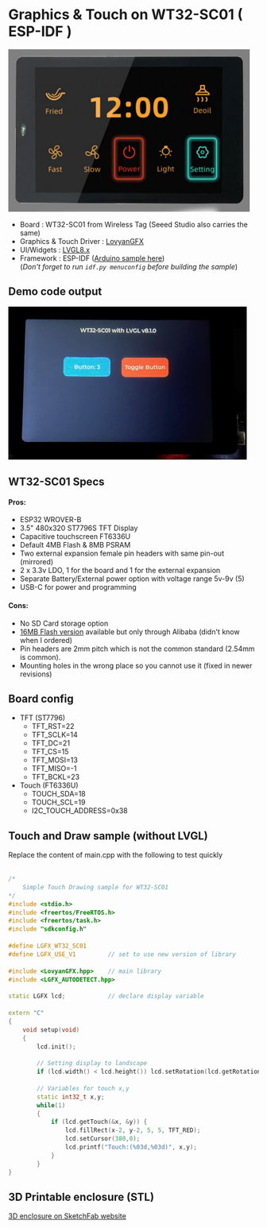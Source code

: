 # Graphics & Touch on WT32-SC01 ( ESP-IDF )

![device](device.png)

 
- Board : WT32-SC01 from Wireless Tag (Seeed Studio also carries the same)
- Graphics & Touch Driver : [LovyanGFX](https://github.com/lovyan03/LovyanGFX)
- UI/Widgets : [LVGL8.x](https://github.com/lvgl/lvgl)
- Framework : ESP-IDF ([Arduino sample here](https://github.com/sukesh-ak/LVGL8-WT32-SC01-Arduino))  
    (*Don't forget to run `idf.py menuconfig` before building the sample*)

## Demo code output
![device](SampleUI.jpg)

## WT32-SC01 Specs  
#### Pros:  
- ESP32 WROVER-B
- 3.5" 480x320 ST7796S TFT Display
- Capacitive touchscreen FT6336U
- Default 4MB Flash & 8MB PSRAM
- Two external expansion female pin headers with same pin-out (mirrored)
- 2 x 3.3v LDO, 1 for the board and 1 for the external expansion
- Separate Battery/External power option with voltage range 5v-9v (5)
- USB-C for power and programming

#### Cons:
- No SD Card storage option
- [16MB Flash version](https://www.alibaba.com/product-detail/esp32-development-board-WT32-SC01-3_62534911683.html) available but only through Alibaba (didn't know when I ordered)
- Pin headers are 2mm pitch which is not the common standard (2.54mm is common).
- Mounting holes in the wrong place so you cannot use it (fixed in newer revisions)

## Board config
- TFT (ST7796)
    - TFT_RST=22
    - TFT_SCLK=14
    - TFT_DC=21
    - TFT_CS=15
    - TFT_MOSI=13
    - TFT_MISO=-1
    - TFT_BCKL=23
- Touch	(FT6336U)
    - TOUCH_SDA=18
    - TOUCH_SCL=19
    - I2C_TOUCH_ADDRESS=0x38

## Touch and Draw sample (without LVGL)
Replace the content of main.cpp with the following to test quickly  

``` C++

/*
    Simple Touch Drawing sample for WT32-SC01
*/
#include <stdio.h>
#include <freertos/FreeRTOS.h>
#include <freertos/task.h>
#include "sdkconfig.h"

#define LGFX_WT32_SC01  
#define LGFX_USE_V1         // set to use new version of library

#include <LovyanGFX.hpp>    // main library
#include <LGFX_AUTODETECT.hpp>

static LGFX lcd;            // declare display variable

extern "C"
{
    void setup(void)
    {
        lcd.init();

        // Setting display to landscape
        if (lcd.width() < lcd.height()) lcd.setRotation(lcd.getRotation() ^ 1);

        // Variables for touch x,y
        static int32_t x,y;        
        while(1)
        {
            if (lcd.getTouch(&x, &y)) {
                lcd.fillRect(x-2, y-2, 5, 5, TFT_RED);
                lcd.setCursor(380,0);
                lcd.printf("Touch:(%03d,%03d)", x,y);
            }
        }
}


```

## 3D Printable enclosure (STL)  
[3D enclosure on SketchFab website](https://sketchfab.com/3d-models/wt32-sc01-case-cfec05638de540b0acccff2091508500)
